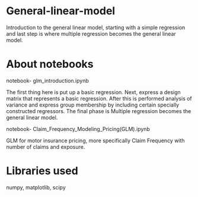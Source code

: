 # General-linear-model
Introduction to the general linear model, starting with a simple regression and last step is where multiple regression becomes the general linear model.

# About notebooks
notebook- glm_introduction.ipynb

The first thing here is put up a basic regression. Next, express a design matrix that represents a basic regression. After this is performed analysis of variance and express group membership by including certain specially constructed regressors. 
The final phase is Multiple regression becomes the general linear model.

notebook- Claim_Frequency_Modeling_Pricing(GLM).ipynb

GLM for motor insurance pricing, more specifically Claim Frequency with number of claims and exposure.

# Libraries used
numpy, matplotlib, scipy

